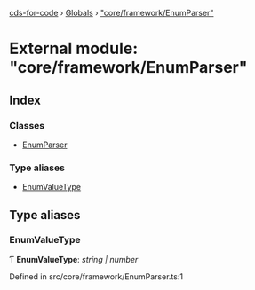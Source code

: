 [cds-for-code](../README.md) › [Globals](../globals.md) › ["core/framework/EnumParser"](_core_framework_enumparser_.md)

# External module: "core/framework/EnumParser"

## Index

### Classes

* [EnumParser](../classes/_core_framework_enumparser_.enumparser.md)

### Type aliases

* [EnumValueType](_core_framework_enumparser_.md#enumvaluetype)

## Type aliases

###  EnumValueType

Ƭ **EnumValueType**: *string | number*

Defined in src/core/framework/EnumParser.ts:1

